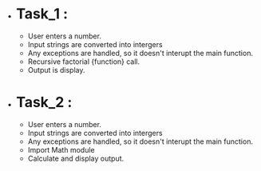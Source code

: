 - # Task_1 : 
  - User enters a number.
  - Input strings are converted into intergers
  - Any exceptions are handled, so it doesn't interupt the main function.
  - Recursive factorial {function} call.
  - Output is display.

- # Task_2 :
  - User enters a number.
  - Input strings are converted into intergers
  - Any exceptions are handled, so it doesn't interupt the main function.
  - Import Math module
  - Calculate and display output.